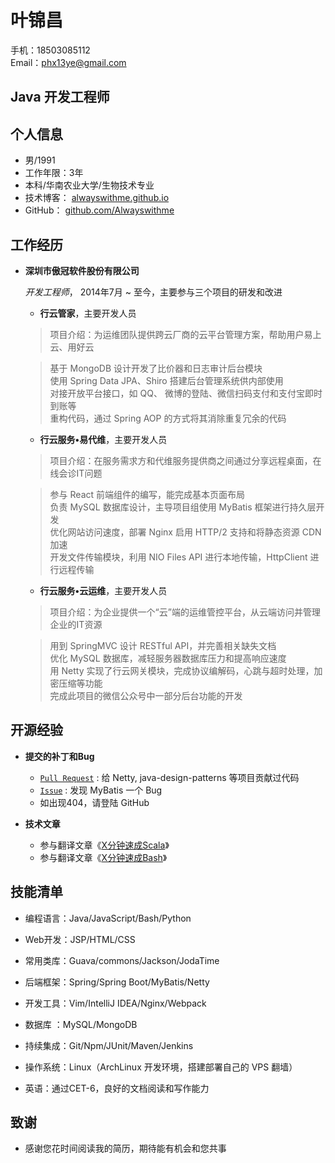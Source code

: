 叶锦昌
===============

手机：18503085112  
Email：<phx13ye@gmail.com>  

Java 开发工程师
---------------


个人信息
---------------

*   男/1991
*   工作年限：3年
*   本科/华南农业大学/生物技术专业
*   技术博客： [alwayswithme.github.io][博客]
*   GitHub： [github.com/Alwayswithme][GitHub]


工作经历
---------------

*   **深圳市傲冠软件股份有限公司**

    *开发工程师*， 2014年7月 ~ 至今，主要参与三个项目的研发和改进

    -   **行云管家**，主要开发人员

    >项目介绍：为运维团队提供跨云厂商的云平台管理方案，帮助用户易上云、用好云
            
    >基于 MongoDB 设计开发了比价器和日志审计后台模块  
    >使用 Spring Data JPA、Shiro 搭建后台管理系统供内部使用  
    >对接开放平台接口，如 QQ、 微博的登陆、微信扫码支付和支付宝即时到账等  
    >重构代码，通过 Spring AOP 的方式将其消除重复冗余的代码  


    -   **行云服务•易代维**，主要开发人员

    >项目介绍：在服务需求方和代维服务提供商之间通过分享远程桌面，在线会诊IT问题
    
    >参与 React 前端组件的编写，能完成基本页面布局  
    >负责 MySQL 数据库设计，主导项目组使用 MyBatis 框架进行持久层开发  
    >优化网站访问速度，部署 Nginx 启用 HTTP/2 支持和将静态资源 CDN 加速  
    >开发文件传输模块，利用 NIO Files API 进行本地传输，HttpClient 进行远程传输  


    -   **行云服务•云运维**，主要开发人员

    >项目介绍：为企业提供一个“云”端的运维管控平台，从云端访问并管理企业的IT资源
        
    >用到 SpringMVC 设计 RESTful API，并完善相关缺失文档  
    >优化 MySQL 数据库，减轻服务器数据库压力和提高响应速度  
    >用 Netty 实现了行云网关模块，完成协议编解码，心跳与超时处理，加密压缩等功能  
    >完成此项目的微信公众号中一部分后台功能的开发  


开源经验
---------------

*   **提交的补丁和Bug**

    -   [```Pull Request```][GitHub Pull Request] : 给 Netty, java-design-patterns 等项目贡献过代码
    -   [```Issue```][GitHub Issue] : 发现 MyBatis 一个 Bug
    -   如出现404，请登陆 GitHub

*   **技术文章**

    -   参与翻译文章《[X分钟速成Scala][scala-cn]》
    -   参与翻译文章《[X分钟速成Bash][bash-cn]》


技能清单
---------------

*   编程语言：Java/JavaScript/Bash/Python

*   Web开发：JSP/HTML/CSS

*   常用类库：Guava/commons/Jackson/JodaTime

*   后端框架：Spring/Spring Boot/MyBatis/Netty

*   开发工具：Vim/IntelliJ IDEA/Nginx/Webpack

*   数据库  ：MySQL/MongoDB

*   持续集成：Git/Npm/JUnit/Maven/Jenkins

*   操作系统：Linux（ArchLinux 开发环境，搭建部署自己的 VPS 翻墙）

*   英语：通过CET-6，良好的文档阅读和写作能力


致谢
---------------

*   感谢您花时间阅读我的简历，期待能有机会和您共事


[博客]: https://alwayswithme.github.io
[GitHub]: https://github.com/Alwayswithme
[GitHub Pull Request]: https://github.com/pulls?q=is%3Apr+author%3AAlwayswithme+is%3Aclosed
[GitHub Issue]: https://github.com/issues?q=is%3Aissue+author%3AAlwayswithme+is%3Aclosed
[scala-cn]: http://learnxinyminutes.com/docs/zh-cn/scala-cn/
[bash-cn]: http://learnxinyminutes.com/docs/zh-cn/bash-cn/

